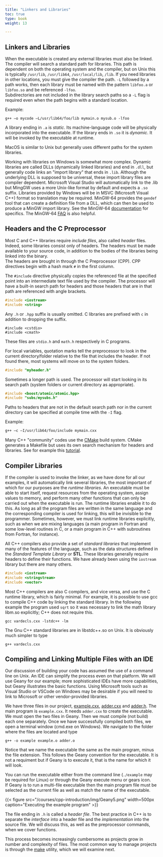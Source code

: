 ```yaml
---
title: "Linkers and Libraries"
toc: true
type: book
weight: 13

---
```


## Linkers and Libraries

When the executable is created any external libraries must also be linked.
The compiler will search a standard path for libraries.  This path is dependent on both the operating system and the compiler, but on Unix this is typically `/usr/lib`, `/usr/lib64`, `/usr/local/lib`, `/lib`.
If you need libraries in other locations, you must give the compiler the path. `-L` followed by a path works, then each library must be named with the pattern `libfoo.a` or `libfoo.so` and be referenced `-lfoo`.  
Subdirectories are not included in the library search paths so a `-L` flag is required even when the path begins with a standard location.

Example:
```
g++ –o mycode –L/usr/lib64/foo/lib mymain.o mysub.o -lfoo
```

A library ending in `.a` is _static_.  Its machine-language code will be physically incorporated into the executable.  If the library ends in `.so` it is _dynamic_.  It will be invoked by the executable at runtime.

MacOS is similar to Unix but generally uses different paths for the system libraries.

Working with libraries on Windows is somewhat more complex.  Dynamic libraries are called DLLs (dynamically linked libraries) and end in `.dll`, but generally code links an "import library" that ends in `.lib`.  Although the underlying DLL is supposed to be universal, these import library files are compiler dependent.  Microsoft Visual Studio will automatically link to the .lib but MingGW uses a more Unix-like format by default and expects a `.so` suffix.  Libraries provided by Windows will be in MSVC (Microsoft Visual C++) format so translation may be required.  MinGW-64 provides the `gendef` tool that can create a definition file from a DLL, which can then be used to produce a MinGW import library.  See the MinGW-64 [documentation](https://sourceforge.net/p/mingw-w64/wiki2/gendef/) for specifics.  The MinGW-64 [FAQ](https://sourceforge.net/p/mingw-w64/wiki2/FAQ/) is also helpful.

## Headers and the C Preprocessor

Most C and C++ libraries require _include files_, also called _header_ files.
Indeed, some libraries consist only of headers. 
The headers must be made available to your source code, in addition to the bodies of the libraries being linked into the binary.  
The headers are brought in through the C Preprocessor (CPP).  CPP directives begin with a hash mark `#` in the first column.  

The `#include` directive physically copies the referenced file at the specified point into an intermediate text file used by the compiler.  The processor will have a built-in search path for headers and those headers that are in that path are referenced with angle brackets.
```c++
#include <iostream>
#include <string>
```
Any `.h` or `.hpp` suffix is usually omitted.  C libraries are prefixed with `c` in addition to dropping the suffix.
```
#include <cstdio>
#include <cmath>
```
These files are `stdio.h` and `math.h` respectively in C programs.

For local variables, quotation marks tell the preprocessor to look in the current directory/folder relative to the file that includes the header.  If not found there, most systems will move on to the system folders.
```c++
#include "myheader.h"
```
Sometimes a longer path is used.  The processor will start looking in its search path (system folders or current directory as appropriate).
```c++
#include <boost/atomic/atomic.hpp>
#include "subs/mysubs.h"
```
Paths to headers that are not in the default search path nor in the current directory 
can be specified at compile time with the `-I` flag.

Example:
```bash
g++ –c –I/usr/lib64/foo/include mymain.cxx
```

Many C++ "community" codes use the [CMake](https://cmake.org) build system.  CMake generates a Makefile but uses its own search mechanism for headers and libraries.  See for example this [tutorial](https://gitlab.kitware.com/cmake/community/-/wikis/doc/tutorials/How-To-Find-Libraries).

## Compiler Libraries

If the compiler is used to invoke the linker, as we have done for all our examples, it will automatically link several libraries, the most important of which for our purposes are the _runtime libraries_.  An executable must be able to start itself, request resources from the operating system, assign values to memory, and perform many other functions that can only be carried out when the executable is run.  The runtime libraries enable it to do this.  As long as all the program files are written in the same language and the corresponding compiler is used for linking, this will be invisible to the programmer.  Sometimes, however, we must link runtime libraries explicitly, such as when we are mixing languages (a main program in Fortran and some low-level routines in C, or a main program in C++ with subroutines from Fortran, for instance).  

All C++ compilers also provide a set of _standard libraries_ that implement many of the features of the language, such as the data structures defined in the _Standard Template Library_ or **STL**. These libraries generally require headers to define their functions.  We have already been using the `iostream` library but there are many others.

```c++
#include <iostream>
#include <stringstream>
#include <vector>
```
Most C++ compilers are also C compilers, and vice versa, and use the C runtime library, which is fairly minimal.  For example, it is possible to use gcc to compile C++ code by linking the standard library.  In the following example the program used `sqrt` so it was necessary to link the math library libm.so explicitly; C++ does not require this.
```no-highlight
gcc vardecls.cxx -lstdc++ -lm
```
The Gnu C++ standard libraries are in libstdc++.so on Unix.  It is obviously much simpler to type
```no-highlight
g++ vardecls.cxx
```
## Compiling and Linking Multiple Files with an IDE

Our discussion of building your code has assumed the use of a command line on Unix.  An IDE can simplify the process even on that platform.
We will use Geany for our example; more sophisticated IDEs have more capabilities, but Geany illustrates the basic functions.
Using Microsoft tools such as Visual Studio or VSCode on Windows may be desirable if you will need to link to Microsoft or other vendor-provided libraries.

We have three files in our project, [example.cxx](/courses/cpp-introduction/compiler_example/example.cxx), [adder.cxx](/courses/cpp-introduction/compiler_example/adder.cxx) and [adder.h](/courses/cpp-introduction/compiler_example/adder.h).  The main program is `example.cxx`.  It needs `adder.cxx` to create the executable.  We must open the two files in Geany.  Then we must compile (not build) each one separately.  Once we have successfully compiled both files, we open a terminal window (cmd.exe on Windows).  We navigate to the folder where the files are located and type 
```
g++ -o example example.o adder.o
```
Notice that we name the executable the same as the main program, minus the file extension.  This follows the Geany convention for the executable.  It is not a requiment but if Geany is to execute it, that is the name for which it will look.

You can run the executable either from the command line (`./example` may be required for Linux) or through the Geany execute menu or gears icon.  
If Geany is to run a multi-file executable then the main program file must be selected as the current file as well as match the name of the executable.

{{< figure src="/courses/cpp-introduction/img/Geany5.png" width=500px caption="Executing the example program" >}}

The file ending in `.h` is called a _header file_. The best practice in C++ is to separate the _interface_ into a header file and the _implementation_ into the source file. We will discuss this, as well as the preprocessor commands, when we cover functions.

This process becomes increasingly cumbersome as projects grow in number and complexity of files.  The most common way to manage projects is through the [make](courses/cpp-introduction/make.md) utility, which we will examine next.
